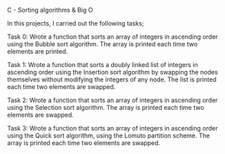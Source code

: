C - Sorting algorithms & Big O

In this projects, I carried out the following tasks;

Task 0: 
Wrote a function that sorts an array of integers in ascending order
using the Bubble sort algorithm. The array is printed each time two elements are
printed.

Task 1: 
Wrote a function that sorts a doubly linked list of integers in
ascending order using the Insertion sort algorithm by swapping the nodes
themselves without modifying the integers of any node. The list is printed each
time two elements are swapped.

Task 2: 
Wrote a function that sorts an array of integers in ascending order
using the Selection sort algorithm. The array is printed each time two elements
are swapped.

Task 3: 
Wrote a function that sorts an array of integers in ascending
order using the Quick sort algorithm, using the Lomuto partition scheme. The
array is printed each time two elements are swapped.
